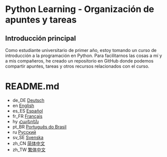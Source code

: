 # Python Learning - Organización de apuntes y tareas
## Introducción principal
Como estudiante universitario de primer año, estoy tomando un curso de introducción a la programación en Python. Para facilitarnos las cosas a mí y a mis compañeros, he creado un repositorio en GitHub donde podemos compartir apuntes, tareas y otros recursos relacionados con el curso.
# README.md
- de_DE [Deutsch](readme/README.de_DE.md)
- en [English](README.md)
- es_ES [Español](readme/README.es_ES.md)
- fr_FR [Français](readme/README.fr_FR.md)
- hy [Հայերեն](readme/README.hy.md)
- pt_BR [Português do Brasil](readme/README.pt_BR.md)
- ru [Русский](readme/README.ru.md)
- sv_SE [Svenska](readme/README.sv_SE.md)
- zh_CN [简体中文](readme/README.zh_CN.md)
- zh_TW [繁体中文](readme/README.zh_TW.md)
